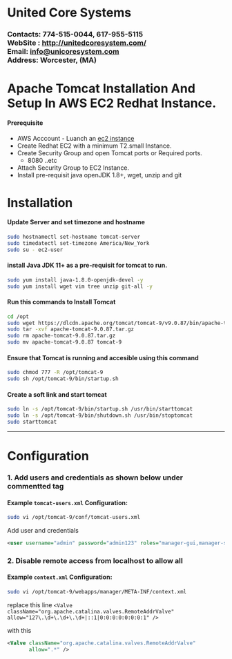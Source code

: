 # United Core Systems

### Contacts: 774-515-0044, 617-955-5115<br> WebSite : <http://unitedcoresystem.com/><br>Email: info@unicoresystem.com <br>Address: Worcester, (MA)

# Apache Tomcat Installation And Setup In AWS EC2 Redhat Instance.
#### Prerequisite
+ AWS Acccount - Luanch an [ec2 instance](../EC2_Instances/README.md)
+ Create Redhat EC2 with a minimum T2.small Instance.
+ Create Security Group and open Tomcat ports or Required ports.
   + 8080 ..etc
+ Attach Security Group to EC2 Instance.
+ Install pre-requisit java openJDK 1.8+, wget, unzip and git

# Installation 

#### Update Server and set timezone and hostname
```sh
sudo hostnamectl set-hostname tomcat-server
sudo timedatectl set-timezone America/New_York
sudo su - ec2-user
``` 
#### install Java JDK 11+ as a pre-requisit for tomcat to run.
```sh
sudo yum install java-1.8.0-openjdk-devel -y
sudo yum install wget vim tree unzip git-all -y
```
#### Run this commands to Install Tomcat
```sh
cd /opt 
sudo wget https://dlcdn.apache.org/tomcat/tomcat-9/v9.0.87/bin/apache-tomcat-9.0.87.tar.gz
sudo tar -xvf apache-tomcat-9.0.87.tar.gz
sudo rm apache-tomcat-9.0.87.tar.gz
sudo mv apache-tomcat-9.0.87 tomcat-9
```
#### Ensure that Tomcat is running and accesible using this command
```sh
sudo chmod 777 -R /opt/tomcat-9
sudo sh /opt/tomcat-9/bin/startup.sh
```
#### Create a soft link and start tomcat
```sh
sudo ln -s /opt/tomcat-9/bin/startup.sh /usr/bin/starttomcat
sudo ln -s /opt/tomcat-9/bin/shutdown.sh /usr/bin/stoptomcat
sudo starttomcat
```
---

# Configuration

### 1. Add users and credentials as shown below under commentted <tomcat-users> </tomcat-users> tag 

#### Example `tomcat-users.xml` Configuration:
```sh 
sudo vi /opt/tomcat-9/conf/tomcat-users.xml          
```
Add user and credentials 

```xml 
<user username="admin" password="admin123" roles="manager-gui,manager-script, manager-status"/>
```

### 2. Disable remote access from localhost to allow all  

#### Example `context.xml` Configuration:
```sh 
sudo vi /opt/tomcat-9/webapps/manager/META-INF/context.xml          
```
replace this line 
`<Valve className="org.apache.catalina.valves.RemoteAddrValve"
         allow="127\.\d+\.\d+\.\d+|::1|0:0:0:0:0:0:0:1" />` 

with this 

```xml 
<Valve className="org.apache.catalina.valves.RemoteAddrValve"
       allow=".*" />
```